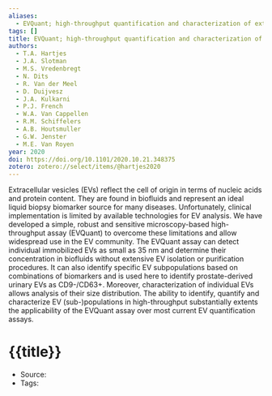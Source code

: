 ```yaml
---
aliases:
  - EVQuant; high-throughput quantification and characterization of extracellular vesicle (sub)populations
tags: []
title: EVQuant; high-throughput quantification and characterization of extracellular vesicle (sub)populations
authors:
  - T.A. Hartjes
  - J.A. Slotman
  - M.S. Vredenbregt
  - N. Dits
  - R. Van der Meel
  - D. Duijvesz
  - J.A. Kulkarni
  - P.J. French
  - W.A. Van Cappellen
  - R.M. Schiffelers
  - A.B. Houtsmuller
  - G.W. Jenster
  - M.E. Van Royen
year: 2020
doi: https://doi.org/10.1101/2020.10.21.348375
zotero: zotero://select/items/@hartjes2020
---
```

<!-- START_ABSTRACT -->
Extracellular vesicles (EVs) reflect the cell of origin in terms of nucleic acids and protein content. They are found in biofluids and represent an ideal liquid biopsy biomarker source for many diseases. Unfortunately, clinical implementation is limited by available technologies for EV analysis. We have developed a simple, robust and sensitive microscopy-based high-throughput assay (EVQuant) to overcome these limitations and allow widespread use in the EV community. The EVQuant assay can detect individual immobilized EVs as small as 35 nm and determine their concentration in biofluids without extensive EV isolation or purification procedures. It can also identify specific EV subpopulations based on combinations of biomarkers and is used here to identify prostate-derived urinary EVs as CD9-/CD63+. Moreover, characterization of individual EVs allows analysis of their size distribution. The ability to identify, quantify and characterize EV (sub-)populations in high-throughput substantially extents the applicability of the EVQuant assay over most current EV quantification assays.
<!-- END_ABSTRACT -->

<!-- START_TEMPLATE -->
# {{title}}

- Source:
- Tags: 
<!-- END_TEMPLATE -->